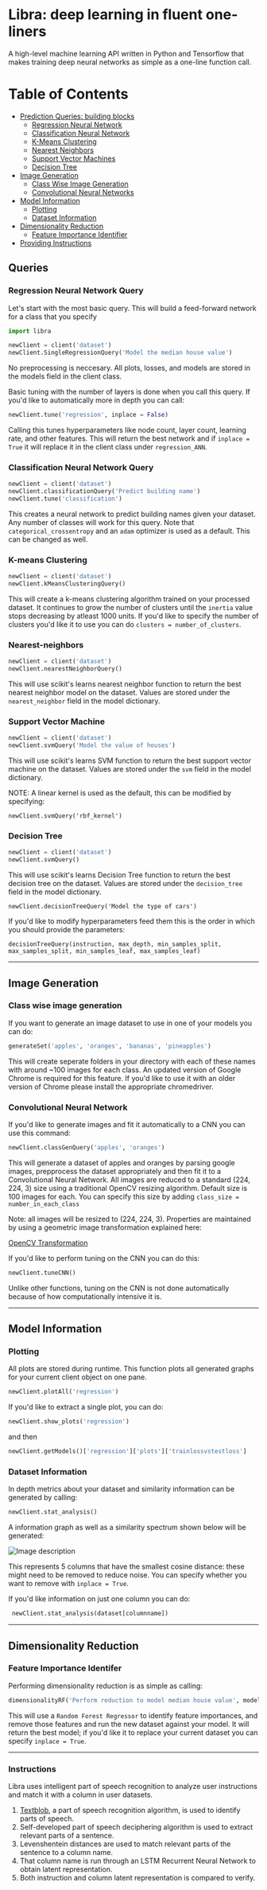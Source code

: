 # Libra: deep learning in fluent one-liners
A high-level machine learning API written in Python and Tensorflow that makes training deep neural networks as simple as a one-line function call. 

Table of Contents
=================

* [Prediction Queries: building blocks](#queries)
   * [Regression Neural Network](#regression-neural-network-query)
   * [Classification Neural Network](#classification-neural-network-query)
   * [K-Means Clustering](#k-means-clustering)
   * [Nearest Neighbors](#nearest-neighbors)
   * [Support Vector Machines](#support-vector-machine)
   * [Decision Tree](#decision-tree)
* [Image Generation](#image-generation)
   * [Class Wise Image Generation](#class-wise-image-generation)
   * [Convolutional Neural Networks](#convolutional-neural-network)
* [Model Information](#model-information)
   * [Plotting](#plotting)
   * [Dataset Information](dataset-information)
* [Dimensionality Reduction](#dimensionality-reduction)
   * [Feature Importance Identifier](feature-importance-identifier)
* [Providing Instructions](#instructions)

## Queries ##

### Regression Neural Network Query ###

Let's start with the most basic query. This will build a feed-forward network for a class that you specify
```python
import libra

newClient = client('dataset')
newClient.SingleRegressionQuery('Model the median house value')
```
No preprocessing is neccesary. All plots, losses, and models are stored in the models field in the client class. 

Basic tuning with the number of layers is done when you call this query. If you'd like to automatically more in depth you can call: 

```python
newClient.tune('regression', inplace = False)
```

Calling this tunes hyperparameters like node count, layer count, learning rate, and other features. This will return the best network and if ```inplace = True``` it will replace it in the client class under ```regression_ANN```. 

### Classification Neural Network Query ###

```python
newClient = client('dataset')
newClient.classificationQuery('Predict building name')
newClient.tune('classification')
```
This creates a neural network to predict building names given your dataset. Any number of classes will work for this query. Note that ```categorical_crossentropy``` and an `adam` optimizer is used as a default. This can be changed as well. 

### K-means Clustering ###

```python
newClient = client('dataset')
newClient.kMeansClusteringQuery()
```

This will create a k-means clustering algorithm trained on your processed dataset. It continues to grow the number of clusters until the ``inertia`` value stops decreasing by atleast 1000 units. If you'd like to specify the number of clusters you'd like it to use you can do ``clusters = number_of_clusters``. 


### Nearest-neighbors ###

```python
newClient = client('dataset')
newClient.nearestNeighborQuery()
```

This will use scikit's learns nearest neighbor function to return the best nearest neighbor model on the dataset. Values are stored under the ```nearest_neighbor``` field in the model dictionary. 

### Support Vector Machine ###

```python
newClient = client('dataset')
newClient.svmQuery('Model the value of houses')
```

This will use scikit's learns SVM function to return the best support vector machine on the dataset. Values are stored under the ```svm``` field in the model dictionary. 

NOTE: A linear kernel is used as the default, this can be modified by specifying:

```newClient.svmQuery('rbf_kernel')```

### Decision Tree ###

```python
newClient = client('dataset')
newClient.svmQuery()
```

This will use scikit's learns Decision Tree function to return the best decision tree on the dataset. Values are stored under the ```decision_tree``` field in the model dictionary. 

```newClient.decisionTreeQuery('Model the type of cars')```

If you'd like to modify hyperparameters feed them this is the order in which you should provide the parameters:

```decisionTreeQuery(instruction, max_depth, min_samples_split, max_samples_split, min_samples_leaf, max_samples_leaf)```
***

## Image Generation ##

### Class wise image generation ### 
If you want to generate an image dataset to use in one of your models you can do:

```python
generateSet('apples', 'oranges', 'bananas', 'pineapples')
```

This will create seperate folders in your directory with each of these names with around ~100 images for each class. An updated version of Google Chrome is required for this feature. If you'd like to use it with an older version of Chrome please install the appropriate chromedriver. 

### Convolutional Neural Network ###
If you'd like to generate images and fit it automatically to a CNN you can use this command:

```python
newClient.classGenQuery('apples', 'oranges')
```
This will generate a dataset of apples and oranges by parsing google images, prepprocess the dataset appropriately and then fit it to a Convolutional Neural Network. All images are reduced to a standard (224, 224, 3) size using a traditional OpenCV resizing algorithm. Default size is 100 images for each. You can specify this size by adding ```class_size = number_in_each_class```

Note: all images will be resized to (224, 224, 3). Properties are maintained by using a geometric image transformation explained here: 

[OpenCV Transformation](https://docs.opencv.org/2.4/modules/imgproc/doc/geometric_transformations.html)

If you'd like to perform tuning on the CNN you can do this: 

```python
newClient.tuneCNN()
```
Unlike other functions, tuning on the CNN is not done automatically because of how computationally intensive it is. 

***

## Model Information ## 

### Plotting ###
All plots are stored during runtime. This function plots all generated graphs for your current client object on one pane. 

```python
newClient.plotAll('regression')
```

If you'd like to extract a single plot, you can do:

```python
newClient.show_plots('regression')
``` 

and then 

```python
newClient.getModels()['regression']['plots']['trainlossvstestloss']
```

### Dataset Information ###
In depth metrics about your dataset and similarity information can be generated by calling:

```python
newClient.stat_analysis()
```
A information graph as well as a similarity spectrum shown below will be generated:

![Image description](similarity.png)

This represents 5 columns that have the smallest cosine distance: these might need to be removed to reduce noise. You can specify whether you want to remove with ```inplace = True```. 

If you'd like information on just one column you can do: 

```python
 newClient.stat_analysis(dataset[columnname])
```

***

## Dimensionality Reduction ##

### Feature Importance Identifer ###
Performing dimensionality reduction is as simple as calling:

```python
dimensionalityRF('Perform reduction to model median house value', model_to_fit, depth_of_search):
```

This will use a ```Random Forest Regressor``` to identify feature importances, and remove those features and run the new dataset against your model. It will return the best model; if you'd like it to replace your current dataset you can specify ```inplace = True```. 

***

### Instructions ###

Libra uses intelligent part of speech recognition to analyze user instructions and match it with a column in user datasets. 
  1. [Textblob](https://textblob.readthedocs.io/en/dev/), a part of speech recognition algorithm, is used to identify parts of speech.
  2. Self-developed part of speech deciphering algorithm is used to extract relevant parts of a sentence.
  3. Levenshentein distances are used to match relevant parts of the sentence to a column name.
  4. That column name is run through an LSTM Recurrent Neural Network to obtain latent representation.
  5. Both instruction and column latent representation is compared to verify. 
